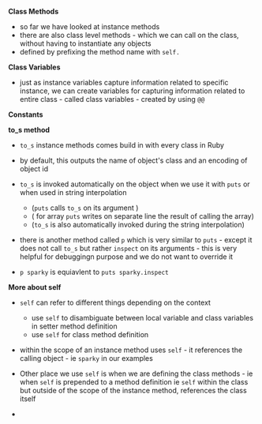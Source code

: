 **Class Methods**

- so far we have looked at instance methods
- there are also class level methods - which we can call on the class, without having to instantiate any objects
- defined by prefixing the method name with `self.`

**Class Variables**

- just as instance variables capture information related to specific instance, we can create variables for capturing information related to entire class - called class variables - created by using `@@`

**Constants**

**to_s method**

- `to_s` instance methods comes build in with every class in Ruby
- by default, this outputs the name of object's class and an encoding of object id

- `to_s` is invoked automatically on the object when we use it with `puts` or when used in string interpolation

  - (`puts` calls `to_s` on its argument )
  - ( for array `puts` writes on separate line the result of calling the array)
  - (`to_s` is also automatically invoked during the string interpolation)

- there is another method called `p` which is very similar to `puts` - except it does not call `to_s` but rather `inspect` on its arguments - this is very helpful for debuggingn purpose and we do not want to override it

- `p sparky` is equiavlent to `puts sparky.inspect`

**More about self**

- `self` can refer to different things depending on the context

  - use `self` to disambiguate between local variable and class variables in setter method definition
  - use `self` for class method definition

- within the scope of an instance method uses `self` - it references the calling object - ie `sparky` in our examples

- Other place we use `self` is when we are defining the class methods - ie when `self` is prepended to a method definition ie `self` within the class but outside of the scope of the instance method, references the class itself

-
